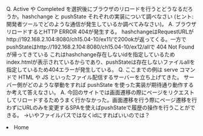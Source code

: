 Q. Active や Completed を選択後にブラウザのリロードを行うとどうなるだろうか。hashchange と pushState それぞれの実装について調べなさい (ヒント: 開発者ツールでどのような通信が発生しているか調べてみなさい)。
A. ブラウザリロードするとHTTP ERROR 404が発生する。
hashchangeはRequestURLがhttp://192.168.2.104:8080/ch15.04-10/ex11/で200okが返ってくる。一方でpushStateはhttp://192.168.2.104:8080/ch15.04-10/ex12/allで 404 Not Foundが帰ってきている
これはhashchange存在しないidを指定しているためindex.htmlが表示されているからであり、pushStateは存在しないファイルallを指定しているため404エラーが発生している。
Q. ここまでの例は serve コマンドで HTML や JS といったファイル配信するサーバーを立ち上げてきた。 サーバー側がどのような挙動をすれば pushState を使った実装が期待通り動作するか考えて答えなさい。
A. 今回のサイトでは画面遷移の際にページをリクエストしてリロードするためうまく行かなかった。画面遷移を行う際にページ遷移を行わずにURLのみを変更するSPAを使えばpushStateで履歴の操作を行うことができる。
→いやファイルパスではなくidにすればいいのでは？
<li href="/" onclick="route()">Home</a>

